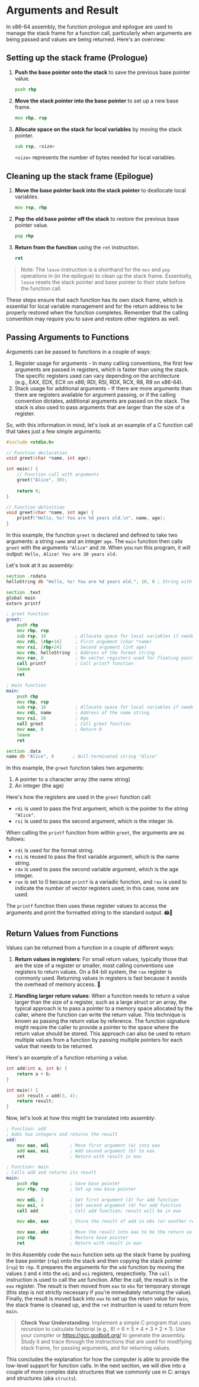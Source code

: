 # Arguments and Result

In x86-64 assembly, the function prologue and epilogue are used to manage the stack frame for a function call, particularly when arguments are being passed and values are being returned. Here's an overview:

## Setting up the stack frame (Prologue)

1. **Push the base pointer onto the stack** to save the previous base pointer value.

   ```asm
   push rbp
   ```

2. **Move the stack pointer into the base pointer** to set up a new base frame.

   ```asm
   mov rbp, rsp
   ```

3. **Allocate space on the stack for local variables** by moving the stack pointer.

   ```asm
   sub rsp, <size>
   ```

   `<size>` represents the number of bytes needed for local variables.

## Cleaning up the stack frame (Epilogue)

1. **Move the base pointer back into the stack pointer** to deallocate local variables.

   ```asm
   mov rsp, rbp
   ```

2. **Pop the old base pointer off the stack** to restore the previous base pointer value.

   ```asm
   pop rbp
   ```

3. **Return from the function** using the `ret` instruction.

   ```asm
   ret
   ```

> Note: The `leave` instruction is a shorthand for the `mov` and `pop` operations in (in the epilogue) to clean up the stack frame. Essentially, `leave` resets the stack pointer and base pointer to their state before the function call.

These steps ensure that each function has its own stack frame, which is essential for local variable management and for the return address to be properly restored when the function completes. Remember that the calling convention may require you to save and restore other registers as well.

## Passing Arguments to Functions

Arguments can be passed to functions in a couple of ways:

1. Register usage for arguments - In many calling conventions, the first few arguments are passed in registers, which is faster than using the stack. The specific registers used can vary depending on the architecture (e.g., EAX, EDX, ECX on x86; RDI, RSI, RDX, RCX, R8, R9 on x86-64).
2. Stack usage for additional arguments - If there are more arguments than there are registers available for argument passing, or if the calling convention dictates, additional arguments are passed on the stack.  The stack is also used to pass arguments that are larger than the size of a register.

So, with this information in mind, let's look at an example of a C function call that takes just a few simple arguments:

```c
#include <stdio.h>

// Function declaration
void greet(char *name, int age);

int main() {
    // Function call with arguments
    greet("Alice", 30);
    
    return 0;
}

// Function definition
void greet(char *name, int age) {
    printf("Hello, %s! You are %d years old.\n", name, age);
}
```

In this example, the function `greet` is declared and defined to take two arguments: a string `name` and an integer `age`. The `main` function then calls `greet` with the arguments `"Alice"` and `30`. When you run this program, it will output: `Hello, Alice! You are 30 years old.`

Let's look at it as assembly:

```asm
section .rodata
helloString db "Hello, %s! You are %d years old.", 10, 0 ; String with a newline and null terminator

section .text
global main
extern printf

; greet function
greet:
    push rbp
    mov rbp, rsp
    sub rsp, 16           ; Allocate space for local variables if needed
    mov rdi, [rbp+16]     ; First argument (char *name)
    mov rsi, [rbp+24]     ; Second argument (int age)
    mov rdx, helloString  ; Address of the format string
    mov rax, 0            ; No vector registers used for floating point
    call printf           ; Call printf function
    leave
    ret

; main function
main:
    push rbp
    mov rbp, rsp
    sub rsp, 16           ; Allocate space for local variables if needed
    mov rdi, name         ; Address of the name string
    mov rsi, 30           ; Age
    call greet            ; Call greet function
    mov eax, 0            ; Return 0
    leave
    ret

section .data
name db "Alice", 0       ; Null-terminated string "Alice"
```

In this example, the `greet` function takes two arguments:

1. A pointer to a character array (the name string)
2. An integer (the age)

Here's how the registers are used in the `greet` function call:

- `rdi` is used to pass the first argument, which is the pointer to the string `"Alice"`.
- `rsi` is used to pass the second argument, which is the integer `30`.

When calling the `printf` function from within `greet`, the arguments are as follows:

- `rdi` is used for the format string.
- `rsi` is reused to pass the first variable argument, which is the name string.
- `rdx` is used to pass the second variable argument, which is the age integer.
- `rax` is set to 0 because `printf` is a variadic function, and `rax` is used to indicate the number of vector registers used; in this case, none are used.

The `printf` function then uses these register values to access the arguments and print the formatted string to the standard output. 🖨️🔢

## Return Values from Functions

Values can be returned from a function in a couple of different ways:

1. **Return values in registers**: For small return values, typically those that are the size of a register or smaller, most calling conventions use registers to return values.  On a 64-bit system, the `rax` register is commonly used. Returning values in registers is fast because it avoids the overhead of memory access. 🚀

2. **Handling larger return values**: When a function needs to return a value larger than the size of a register, such as a large struct or an array, the typical approach is to pass a pointer to a memory space allocated by the caller, where the function can write the return value. This technique is known as passing the return value by reference.  The function signature might require the caller to provide a pointer to the space where the return value should be stored. This approach can also be used to return multiple values from a function by passing multiple pointers for each value that needs to be returned.

Here's an example of a function returning a value.

```c
int add(int a, int b) {
    return a + b;
}

int main() {
    int result = add(3, 4);
    return result;
}
```

Now, let's look at how this might be translated into assembly:

```asm
; Function: add
; Adds two integers and returns the result
add:
    mov eax, edi        ; Move first argument (a) into eax
    add eax, esi        ; Add second argument (b) to eax
    ret                 ; Return with result in eax

; Function: main
; Calls add and returns its result
main:
    push rbp            ; Save base pointer
    mov rbp, rsp        ; Set up new base pointer

    mov edi, 3          ; Set first argument (3) for add function
    mov esi, 4          ; Set second argument (4) for add function
    call add            ; Call add function; result will be in eax

    mov ebx, eax        ; Store the result of add in ebx (or another register/memory location)

    mov eax, ebx        ; Move the result into eax to be the return value of main
    pop rbp             ; Restore base pointer
    ret                 ; Return with result in eax
```

In this Assembly code the `main` function sets up the stack frame by pushing the base pointer (`rbp`) onto the stack and then copying the stack pointer (`rsp`) to `rbp`. It prepares the arguments for the `add` function by moving the values `3` and `4` into the `edi` and `esi` registers, respectively. The `call` instruction is used to call the `add` function. After the call, the result is in the `eax` register. The result is then moved from `eax` to `ebx` for temporary storage (this step is not strictly necessary if you're immediately returning the value). Finally, the result is moved back into `eax` to set up the return value for `main`, the stack frame is cleaned up, and the `ret` instruction is used to return from `main`.

> **Check Your Understanding**: Implement a simple C program that uses recursion to calculate factorial (e.g., 6! = 6 * 5 * 4 * 3 * 2 * 1).  Use your compiler or https://gcc.godbolt.org/ to generate the assembly.  Study it and trace through the instructions that are used for modifying stack frame, for passing arguments, and for returning values.

This concludes the explanation for how the computer is able to provide the low-level support for function calls.  In the next section, we will dive into a couple of more complex data structures that we commonly use in C: arrays and structures (aka `structs`).